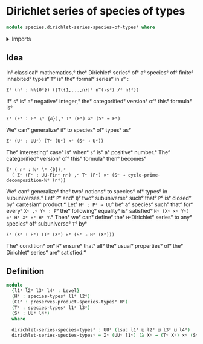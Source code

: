 # Dirichlet series of species of types

```agda
module species.dirichlet-series-species-of-typesᵉ where
```

<details><summary>Imports</summary>

```agda
open import foundation.cartesian-product-typesᵉ
open import foundation.dependent-pair-typesᵉ
open import foundation.universe-levelsᵉ

open import species.species-of-typesᵉ
```

</details>

## Idea

Inᵉ classicalᵉ mathematics,ᵉ theᵉ Dirichletᵉ seriesᵉ ofᵉ aᵉ speciesᵉ ofᵉ finiteᵉ inhabitedᵉ
typesᵉ `T`ᵉ isᵉ theᵉ formalᵉ seriesᵉ in `s`ᵉ :

```text
Σᵉ (nᵉ : ℕ∖{0ᵉ}) (|T({1,...,n}|ᵉ n^(-sᵉ) /ᵉ n!ᵉ))
```

Ifᵉ `s`ᵉ isᵉ aᵉ negativeᵉ integer,ᵉ theᵉ categorifiedᵉ versionᵉ ofᵉ thisᵉ formulaᵉ isᵉ

```text
Σᵉ (Fᵉ : 𝔽ᵉ ∖ᵉ {∅}),ᵉ Tᵉ (Fᵉ) ×ᵉ (Sᵉ → Fᵉ)
```

Weᵉ canᵉ generalizeᵉ itᵉ to speciesᵉ ofᵉ typesᵉ asᵉ

```text
Σᵉ (Uᵉ : UUᵉ) (Tᵉ (Uᵉ) ×ᵉ (Sᵉ → Uᵉ))
```

Theᵉ interestingᵉ caseᵉ isᵉ whenᵉ `s`ᵉ isᵉ aᵉ positiveᵉ number.ᵉ Theᵉ categorifiedᵉ versionᵉ
ofᵉ thisᵉ formulaᵉ thenᵉ becomesᵉ

```text
Σᵉ ( nᵉ : ℕᵉ ∖ᵉ {0}),ᵉ
  ( Σᵉ (Fᵉ : UU-Finᵉ nᵉ) ,ᵉ Tᵉ (Fᵉ) ×ᵉ (Sᵉ → cycle-prime-decomposition-ℕᵉ (nᵉ))
```

Weᵉ canᵉ generalizeᵉ theᵉ twoᵉ notionsᵉ to speciesᵉ ofᵉ typesᵉ in subuniverses.ᵉ Letᵉ `P`ᵉ
andᵉ `Q`ᵉ twoᵉ subuniverseᵉ suchᵉ thatᵉ `P`ᵉ isᵉ closedᵉ byᵉ cartesianᵉ product.ᵉ Letᵉ
`Hᵉ : Pᵉ → UU`ᵉ beᵉ aᵉ speciesᵉ suchᵉ thatᵉ forᵉ everyᵉ `Xᵉ ,ᵉ Yᵉ : P`ᵉ theᵉ followingᵉ equalityᵉ
isᵉ satisfiedᵉ `Hᵉ (Xᵉ ×ᵉ Yᵉ) ≃ᵉ Hᵉ Xᵉ ×ᵉ Hᵉ Y`.ᵉ Thenᵉ weᵉ canᵉ defineᵉ theᵉ `H`-Dirichletᵉ
seriesᵉ to anyᵉ speciesᵉ ofᵉ subuniverseᵉ `T`ᵉ byᵉ

```text
Σᵉ (Xᵉ : Pᵉ) (Tᵉ (Xᵉ) ×ᵉ (Sᵉ → Hᵉ (Xᵉ)))
```

Theᵉ conditionᵉ onᵉ `H`ᵉ ensureᵉ thatᵉ allᵉ theᵉ usualᵉ propertiesᵉ ofᵉ theᵉ Dirichletᵉ
seriesᵉ areᵉ satisfied.ᵉ

## Definition

```agda
module _
  {l1ᵉ l2ᵉ l3ᵉ l4ᵉ : Level}
  (Hᵉ : species-typesᵉ l1ᵉ l2ᵉ)
  (C1ᵉ : preserves-product-species-typesᵉ Hᵉ)
  (Tᵉ : species-typesᵉ l1ᵉ l3ᵉ)
  (Sᵉ : UUᵉ l4ᵉ)
  where

  dirichlet-series-species-typesᵉ : UUᵉ (lsuc l1ᵉ ⊔ l2ᵉ ⊔ l3ᵉ ⊔ l4ᵉ)
  dirichlet-series-species-typesᵉ = Σᵉ (UUᵉ l1ᵉ) (λ Xᵉ → (Tᵉ Xᵉ) ×ᵉ (Sᵉ → Hᵉ (Xᵉ)))
```